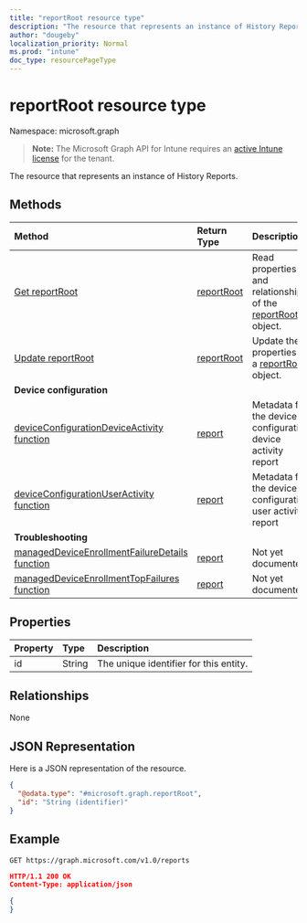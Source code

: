 ```yaml
---
title: "reportRoot resource type"
description: "The resource that represents an instance of History Reports."
author: "dougeby"
localization_priority: Normal
ms.prod: "intune"
doc_type: resourcePageType
---
```


# reportRoot resource type

Namespace: microsoft.graph

> **Note:** The Microsoft Graph API for Intune requires an [active Intune license](https://go.microsoft.com/fwlink/?linkid=839381) for the tenant.

The resource that represents an instance of History Reports.

## Methods
|Method|Return Type|Description|
|:---|:---|:---|
|[Get reportRoot](../api/intune-shared-reportroot-get.md)|[reportRoot](../resources/intune-shared-reportroot.md)|Read properties and relationships of the [reportRoot](../resources/intune-shared-reportroot.md) object.|
|[Update reportRoot](../api/intune-shared-reportroot-update.md)|[reportRoot](../resources/intune-shared-reportroot.md)|Update the properties of a [reportRoot](../resources/intune-shared-reportroot.md) object.|
|**Device configuration**|
|[deviceConfigurationDeviceActivity function](../api/intune-shared-reportroot-deviceconfigurationdeviceactivity.md)|[report](../resources/intune-shared-report.md)|Metadata for the device configuration device activity report|
|[deviceConfigurationUserActivity function](../api/intune-shared-reportroot-deviceconfigurationuseractivity.md)|[report](../resources/intune-shared-report.md)|Metadata for the device configuration user activity report|
|**Troubleshooting**|
|[managedDeviceEnrollmentFailureDetails function](../api/intune-shared-reportroot-manageddeviceenrollmentfailuredetails.md)|[report](../resources/intune-shared-report.md)|Not yet documented.|
|[managedDeviceEnrollmentTopFailures function](../api/intune-shared-reportroot-manageddeviceenrollmenttopfailures.md)|[report](../resources/intune-shared-report.md)|Not yet documented.|


## Properties
|Property|Type|Description|
|:---|:---|:---|
|id|String|The unique identifier for this entity.|

## Relationships
None

## JSON Representation
Here is a JSON representation of the resource.
<!--{
  "blockType": "resource",
  "baseType": "microsoft.graph.entity",
  "keyProperty": "id",
  "@odata.type": "microsoft.graph.reportRoot"
}-->
``` json
{
  "@odata.type": "#microsoft.graph.reportRoot",
  "id": "String (identifier)"
}
```

## Example

<!--{"blockType": "request"}-->
```http
GET https://graph.microsoft.com/v1.0/reports
```

<!--{"blockType": "response", "truncated": true, "@odata.type": "microsoft.graph.reportRoot"}-->
```json
HTTP/1.1 200 OK
Content-Type: application/json

{
}
```





